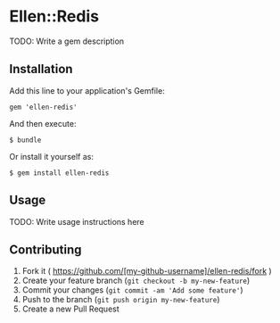 # Ellen::Redis

TODO: Write a gem description

## Installation

Add this line to your application's Gemfile:

    gem 'ellen-redis'

And then execute:

    $ bundle

Or install it yourself as:

    $ gem install ellen-redis

## Usage

TODO: Write usage instructions here

## Contributing

1. Fork it ( https://github.com/[my-github-username]/ellen-redis/fork )
2. Create your feature branch (`git checkout -b my-new-feature`)
3. Commit your changes (`git commit -am 'Add some feature'`)
4. Push to the branch (`git push origin my-new-feature`)
5. Create a new Pull Request
